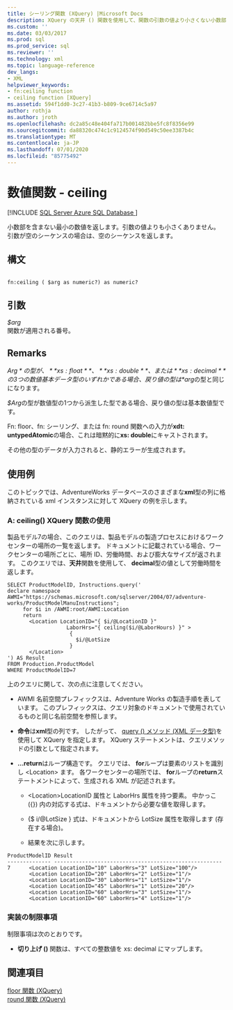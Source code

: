 ```yaml
---
title: シーリング関数 (XQuery) |Microsoft Docs
description: XQuery の天井 () 関数を使用して、関数の引数の値より小さくない小数部を含まない最小値を返す方法について説明します。
ms.custom: ''
ms.date: 03/03/2017
ms.prod: sql
ms.prod_service: sql
ms.reviewer: ''
ms.technology: xml
ms.topic: language-reference
dev_langs:
- XML
helpviewer_keywords:
- fn:ceiling function
- ceiling function [XQuery]
ms.assetid: 594f1dd0-3c27-41b3-b809-9ce6714c5a97
author: rothja
ms.author: jroth
ms.openlocfilehash: dc2a85c48e404fa717b001482bbe5fc8f8356e99
ms.sourcegitcommit: da88320c474c1c9124574f90d549c50ee3387b4c
ms.translationtype: MT
ms.contentlocale: ja-JP
ms.lasthandoff: 07/01/2020
ms.locfileid: "85775492"
---
```

# <a name="numeric-values-functions---ceiling"></a>数値関数 - ceiling 
[!INCLUDE [SQL Server Azure SQL Database ](../includes/applies-to-version/sqlserver.md)]

  小数部を含まない最小の数値を返します。引数の値よりも小さくありません。 引数が空のシーケンスの場合は、空のシーケンスを返します。  
  
## <a name="syntax"></a>構文  
  
```  
  
fn:ceiling ( $arg as numeric?) as numeric?  
```  
  
## <a name="arguments"></a>引数  
 *$arg*  
 関数が適用される番号。  
  
## <a name="remarks"></a>Remarks  
 *$Arg*の型が、 **xs: float**、 **xs: double**、または**xs: decimal**の3つの数値基本データ型のいずれかである場合、戻り値の型は *$arg*の型と同じになります。  
  
 *$Arg*の型が数値型の1つから派生した型である場合、戻り値の型は基本数値型です。  
  
 Fn: floor、fn: シーリング、または fn: round 関数への入力が**xdt: untypedAtomic**の場合、これは暗黙的に**xs: double**にキャストされます。  
  
 その他の型のデータが入力されると、静的エラーが生成されます。  
  
## <a name="examples"></a>使用例  
 このトピックでは、AdventureWorks データベースのさまざまな**xml**型の列に格納されている xml インスタンスに対して XQuery の例を示します。  
  
### <a name="a-using-the-ceiling-xquery-function"></a>A: ceiling() XQuery 関数の使用  
 製品モデル7の場合、このクエリは、製品モデルの製造プロセスにおけるワークセンターの場所の一覧を返します。 ドキュメントに記載されている場合、ワークセンターの場所ごとに、場所 ID、労働時間、および膨大なサイズが返されます。 このクエリでは、**天井**関数を使用して、 **decimal**型の値として労働時間を返します。  
  
```  
SELECT ProductModelID, Instructions.query('  
declare namespace AWMI="https://schemas.microsoft.com/sqlserver/2004/07/adventure-works/ProductModelManuInstructions";   
     for $i in /AWMI:root/AWMI:Location  
     return   
       <Location LocationID="{ $i/@LocationID }"   
                   LaborHrs="{ ceiling($i/@LaborHours) }" >  
                    {   
                      $i/@LotSize  
                    }    
       </Location>  
') AS Result  
FROM Production.ProductModel  
WHERE ProductModelID=7  
```  
  
 上のクエリに関して、次の点に注意してください。  
  
-   AWMI 名前空間プレフィックスは、Adventure Works の製造手順を表しています。 このプレフィックスは、クエリ対象のドキュメントで使用されているものと同じ名前空間を参照します。  
  
-   **命令**は**xml**型の列です。 したがって、 [query () メソッド (XML データ型)](../t-sql/xml/query-method-xml-data-type.md)を使用して XQuery を指定します。 XQuery ステートメントは、クエリメソッドの引数として指定されます。  
  
-   **...return**はループ構造です。 クエリでは、 **for**ループは要素のリストを識別し \<Location> ます。 各ワークセンターの場所では、 **for**ループの**return**ステートメントによって、生成される XML が記述されます。  
  
    -   \<Location>LocationID 属性と LaborHrs 属性を持つ要素。 中かっこ ({}) 内の対応する式は、ドキュメントから必要な値を取得します。  
  
    -   {$ i/@LotSize } 式は、ドキュメントから LotSize 属性を取得します (存在する場合)。  
  
    -   結果を次に示します。  
  
```  
ProductModelID Result    
-------------- ------------------------------------------------------  
7      <Location LocationID="10" LaborHrs="3" LotSize="100"/>  
       <Location LocationID="20" LaborHrs="2" LotSize="1"/>     
       <Location LocationID="30" LaborHrs="1" LotSize="1"/>     
       <Location LocationID="45" LaborHrs="1" LotSize="20"/>  
       <Location LocationID="60" LaborHrs="3" LotSize="1"/>     
       <Location LocationID="60" LaborHrs="4" LotSize="1"/>  
```  
  
### <a name="implementation-limitations"></a>実装の制限事項  
 制限事項は次のとおりです。  
  
-   **切り上げ ()** 関数は、すべての整数値を xs: decimal にマップします。  
  
## <a name="see-also"></a>関連項目  
 [floor 関数 &#40;XQuery&#41;](../xquery/numeric-values-functions-floor.md)   
 [round 関数 &#40;XQuery&#41;](../xquery/numeric-values-functions-round.md)  
  
  
